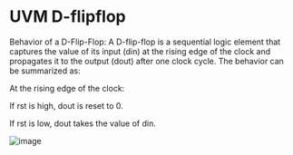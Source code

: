 # UVM  D-flipflop
Behavior of a D-Flip-Flop:
A D-flip-flop is a sequential logic element that captures the value of its input (din) at the rising edge of the clock and propagates it to the output (dout) after one clock cycle. The behavior can be summarized as:

At the rising edge of the clock:

If rst is high, dout is reset to 0.

If rst is low, dout takes the value of din.

![image](https://github.com/user-attachments/assets/44aff8a3-e90c-47e4-8be2-b1660d44cc8c)
